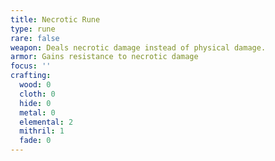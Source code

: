 ```yaml
---
title: Necrotic Rune
type: rune
rare: false
weapon: Deals necrotic damage instead of physical damage.
armor: Gains resistance to necrotic damage
focus: ''
crafting:
  wood: 0
  cloth: 0
  hide: 0
  metal: 0
  elemental: 2
  mithril: 1
  fade: 0
---
```


